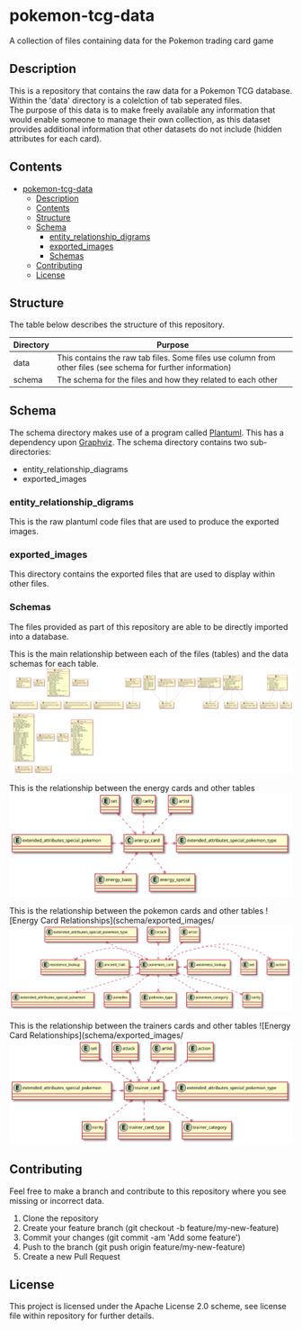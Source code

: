# pokemon-tcg-data

A collection of files containing data for the Pokemon trading card game

## Description

This is a repository that contains the raw data for a Pokemon TCG database. Within the 'data' directory is a colelction of tab seperated files.  
The purpose of this data is to make freely available any information that would enable someone to manage their own collection, as this dataset provides additional information that other datasets do not include (hidden attributes for each card).

## Contents

- [pokemon-tcg-data](#pokemon-tcg-data)
  - [Description](#description)
  - [Contents](#contents)
  - [Structure](#structure)
  - [Schema](#schema)
    - [entity_relationship_digrams](#entity_relationship_digrams)
    - [exported_images](#exported_images)
    - [Schemas](#schemas)
  - [Contributing](#contributing)
  - [License](#license)

## Structure

The table below describes the structure of this repository.

| Directory | Purpose |
| --- | --- |
| data | This contains the raw tab files. Some files use column from other files (see schema for further information) |
| schema | The schema for the files and how they related to each other |

## Schema

The schema directory makes use of a program called [Plantuml](https://plantuml.com/). This has a dependency upon [Graphviz](https://www.graphviz.org/download/).
The schema directory contains two sub-directories:

- entity_relationship_diagrams
- exported_images

### entity_relationship_digrams

This is the raw plantuml code files that are used to produce the exported images.

### exported_images

This directory contains the exported files that are used to display within other files.

### Schemas

The files provided as part of this repository are able to be directly imported into a database.

This is the main relationship between each of the files (tables) and the data schemas for each table.
![Main Database Schema](schema/exported_images/database-schema.svg)

This is the relationship between the energy cards and other tables
![Energy Card Relationships](schema/exported_images/energy-card-relationships.svg)

This is the relationship between the pokemon cards and other tables
![Energy Card Relationships](schema/exported_images/
![Pokemon Card Relationships](schema/exported_images/pokemon-card-relationships.svg)

This is the relationship between the trainers cards and other tables
![Energy Card Relationships](schema/exported_images/
![Trainer Card Relationships](schema/exported_images/trainer-card-relationships.svg)

## Contributing

Feel free to make a branch and contribute to this repository where you see missing or incorrect data.

1. Clone the repository
2. Create your feature branch (git checkout -b feature/my-new-feature)
3. Commit your changes (git commit -am 'Add some feature')
4. Push to the branch (git push origin feature/my-new-feature)
5. Create a new Pull Request

## License

This project is licensed under the Apache License 2.0 scheme, see license file within repository for further details.
